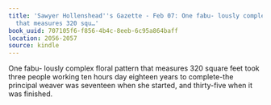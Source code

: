 ```yaml
---
title: 'Sawyer Hollenshead''s Gazette - Feb 07: One fabu- lously complex floral pattern
  that measures 320 squ…'
book_uuid: 707105f6-f856-4b4c-8eeb-6c95a864baff
location: 2056-2057
source: kindle
---
```


One fabu- lously complex floral pattern that measures 320 square feet took three people working ten hours day eighteen years to complete-the principal weaver was seventeen when she started, and thirty-five when it was finished.